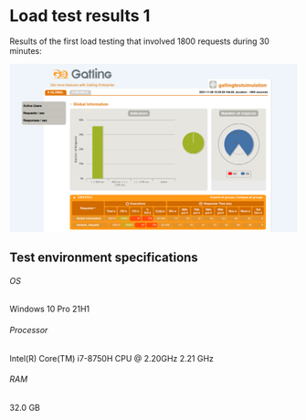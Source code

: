# Load test results 1

Results of the first load testing that involved 1800 requests during 30 minutes:

![Load test result 2](load_test_result_1_2.PNG)

## Test environment specifications
###### OS
Windows 10 Pro 21H1
###### Processor
Intel(R) Core(TM) i7-8750H CPU @ 2.20GHz 2.21 GHz
###### RAM
32.0 GB